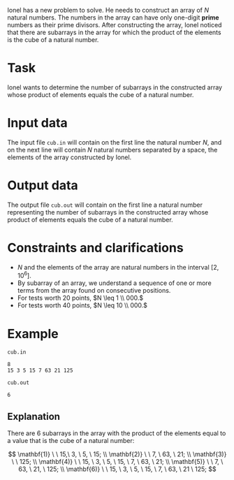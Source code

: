 Ionel has a new problem to solve. He needs to construct an array of $N$ natural numbers. The numbers in the array can have only one-digit **prime** numbers as their prime divisors. After constructing the array, Ionel noticed that there are subarrays in the array for which the product of the elements is the cube of a natural number.

# Task

Ionel wants to determine the number of subarrays in the constructed array whose product of elements equals the cube of a natural number.

# Input data

The input file `cub.in` will contain on the first line the natural number $N$, and on the next line will contain $N$ natural numbers separated by a space, the elements of the array constructed by Ionel.

# Output data

The output file `cub.out` will contain on the first line a natural number representing the number of subarrays in the constructed array whose product of elements equals the cube of a natural number.

# Constraints and clarifications

* $N$ and the elements of the array are natural numbers in the interval $[2,10^6].$
* By subarray of an array, we understand a sequence of one or more terms from the array found on consecutive positions.
* For tests worth $20$ points, $N \leq 1 \\ 000.$
* For tests worth $40$ points, $N \leq 10 \\ 000.$

# Example

`cub.in`

```
8
15 3 5 15 7 63 21 125
```

`cub.out`

```
6
```

## Explanation

There are $6$ subarrays in the array with the product of the elements equal to a value that is the cube of a natural number:

$$
\mathbf{1)} \ \ 15,\ 3, \ 5, \ 15; \\
\mathbf{2)} \ \ 7, \ 63, \ 21; \\
\mathbf{3)} \ \ 125; \\
\mathbf{4)} \ \ 15, \ 3, \ 5, \ 15, \ 7, \ 63, \ 21; \\
\mathbf{5)} \ \ 7, \ 63, \ 21, \ 125; \\
\mathbf{6)} \ \ 15, \ 3, \ 5, \ 15, \ 7, \ 63, \ 21 \ 125;
$$